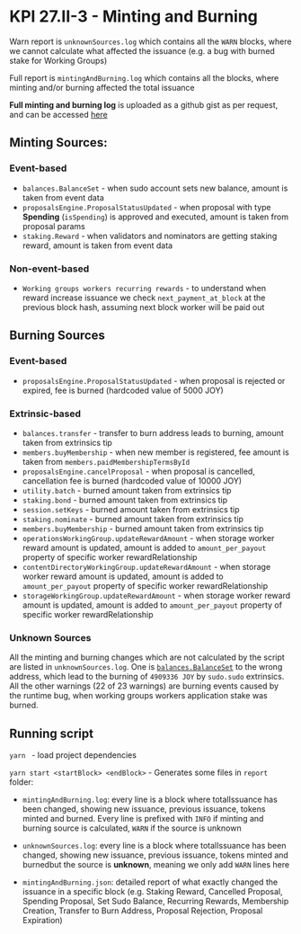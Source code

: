 # KPI 27.II-3 - Minting and Burning

Warn report is `unknownSources.log` which contains all the `WARN` blocks, where we cannot calculate what affected the issuance (e.g. a bug with burned stake for Working Groups)

Full report is `mintingAndBurning.log` which contains all the blocks, where minting and/or burning affected the total issuance

**Full minting and burning log** is uploaded as a github gist as per request, and can be accessed [here](https://gist.github.com/oleksanderkorn/d8fef9e023737645ac0bb971978e389b)
## Minting Sources:
### Event-based
* `balances.BalanceSet` - when sudo account sets new balance, amount is taken from event data
* `proposalsEngine.ProposalStatusUpdated` - when proposal with type **Spending** (`isSpending`) is approved and executed, amount is taken from proposal params
* `staking.Reward` - when validators and nominators are getting staking reward, amount is taken from event data
### Non-event-based
* `Working groups workers recurring rewards` - to understand when reward increase issuance we check `next_payment_at_block` at the previous block hash, assuming next block worker will be paid out
## Burning Sources
### Event-based
* `proposalsEngine.ProposalStatusUpdated` - when proposal is rejected or expired, fee is burned (hardcoded value of 5000 JOY)
### Extrinsic-based
* `balances.transfer` - transfer to burn address leads to burning, amount taken from extrinsics tip
* `members.buyMembership` - when new member is registered, fee amount is taken from `members.paidMembershipTermsById`
* `proposalsEngine.cancelProposal` - when proposal is cancelled, cancellation fee is burned (hardcoded value of 10000 JOY)
* `utility.batch` - burned amount taken from extrinsics tip
* `staking.bond` - burned amount taken from extrinsics tip
* `session.setKeys` - burned amount taken from extrinsics tip
* `staking.nominate` - burned amount taken from extrinsics tip
* `members.buyMembership` - burned amount taken from extrinsics tip
* `operationsWorkingGroup.updateRewardAmount` - when storage worker reward amount is updated, amount is added to `amount_per_payout` property of specific worker rewardRelationship
* `contentDirectoryWorkingGroup.updateRewardAmount` - when storage worker reward amount is updated, amount is added to `amount_per_payout` property of specific worker rewardRelationship
* `storageWorkingGroup.updateRewardAmount` - when storage worker reward amount is updated, amount is added to `amount_per_payout` property of specific worker rewardRelationship

### Unknown Sources
All the minting and burning changes which are not calculated by the script are listed in `unknownSources.log`. 
One is [`balances.BalanceSet`](https://pioneer.joystreamstats.live/#/explorer/query/1609074) to the wrong address, which lead to the burning of `4909336 JOY` by `sudo.sudo` extrinsics.
All the other warnings (22 of 23 warnings) are burning events caused by the runtime bug, when working groups workers application stake was burned.

## Running script
`yarn ` - load project dependencies

`yarn start <startBlock> <endBlock>` - Generates some files in `report` folder:
 - `mintingAndBurning.log`: every line is a block where totalIssuance has been changed, showing new issuance, previous issuance, tokens minted and burned. Every line is prefixed with `INFO` if minting and burning source is calculated, `WARN` if the source is unknown

 - `unknownSources.log`: every line is a block where totalIssuance has been changed, showing new issuance, previous issuance, tokens minted and burnedbut the source is **unknown**, meaning we only add `WARN` lines here

 - `mintingAndBurning.json`: detailed report of what exactly changed the issuance in a specific block (e.g. Staking Reward, Cancelled Proposal, Spending Proposal, Set Sudo Balance, Recurring Rewards, Membership Creation, Transfer to Burn Address, Proposal Rejection, Proposal Expiration)
